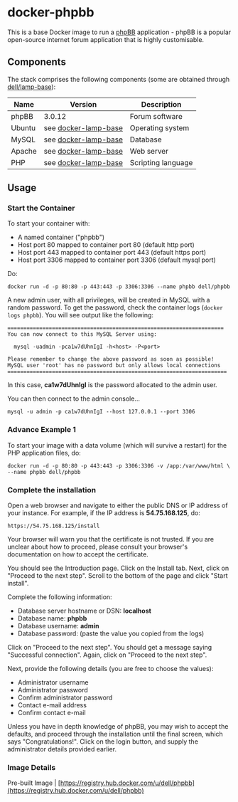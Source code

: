 # docker-phpbb
This is a base Docker image to run a [phpBB](https://www.phpbb.com/) application - phpBB is a popular open-source internet forum application that is highly customisable.

## Components
The stack comprises the following components (some are obtained through [dell/lamp-base](https://github.com/dell-cloud-marketplace/docker-lamp-base)):

Name       | Version                 | Description
-----------|-------------------------|------------------------------
phpBB      | 3.0.12                  | Forum software
Ubuntu     | see [docker-lamp-base](https://github.com/dell-cloud-marketplace/docker-lamp-base)                  | Operating system
MySQL      | see [docker-lamp-base](https://github.com/dell-cloud-marketplace/docker-lamp-base) | Database
Apache     | see [docker-lamp-base](https://github.com/dell-cloud-marketplace/docker-lamp-base) | Web server
PHP        | see [docker-lamp-base](https://github.com/dell-cloud-marketplace/docker-lamp-base) | Scripting language


## Usage

### Start the Container
To start your container with:

* A named container ("phpbb")
* Host port 80 mapped to container port 80 (default http port)
* Host port 443 mapped to container port 443 (default https port)
* Host port 3306 mapped to container port 3306 (default mysql port)

Do:

    docker run -d -p 80:80 -p 443:443 -p 3306:3306 --name phpbb dell/phpbb

A new admin user, with all privileges, will be created in MySQL with a random password. To get the password, check the container logs (```docker logs phpbb```). You will see output like the following:

    ====================================================================
    You can now connect to this MySQL Server using:

      mysql -uadmin -pca1w7dUhnIgI -h<host> -P<port>

    Please remember to change the above password as soon as possible!
    MySQL user 'root' has no password but only allows local connections
    =====================================================================

In this case, **ca1w7dUhnIgI** is the password allocated to the admin user.

You can then connect to the admin console...

    mysql -u admin -p ca1w7dUhnIgI --host 127.0.0.1 --port 3306


### Advance Example 1
To start your image with a data volume (which will survive a restart) for the PHP application files, do:

    docker run -d -p 80:80 -p 443:443 -p 3306:3306 -v /app:/var/www/html \
    --name phpbb dell/phpbb
    
### Complete the installation

Open a web browser and navigate to either the public DNS or IP address of your instance. For example, if the IP address is **54.75.168.125**, do:

    https://54.75.168.125/install

Your browser will warn you that the certificate is not trusted. If you are unclear about how to proceed, please consult your browser's documentation on how to accept the certificate.

You should see the Introduction page. Click on the Install tab. Next, click on "Proceed to the next step". Scroll to the bottom of the page and click "Start install".

Complete the following information:

* Database server hostname or DSN: **localhost**
* Database name: **phpbb**
* Database username: **admin**
* Database password: (paste the value you copied from the logs)

Click on "Proceed to the next step". You should get a message saying "Successful connection". Again, click on "Proceed to the next step".

Next, provide the following details (you are free to choose the values):

* Administrator username
* Administrator password
* Confirm administrator password
* Contact e-mail address
* Confirm contact e-mail

Unless you have in depth knowledge of phpBB, you may wish to accept the defaults, and proceed through the installation until the final screen, which says "Congratulations!". Click on the login button, and supply the administrator details provided earlier.

### Image Details

Pre-built Image   | [https://registry.hub.docker.com/u/dell/phpbb](https://registry.hub.docker.com/u/dell/phpbb) 
